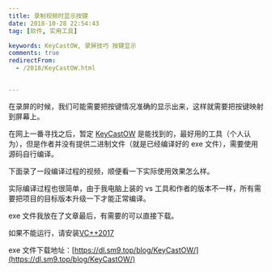 ```yaml
---
title: 录制视频时显示按键
date: 2018-10-28 22:54:43
tag: [软件, 实用工具]

keywords: KeyCastOW, 录屏技巧 按键显示
comments: true
redirectFrom:
  - /2018/KeyCastOW.html


---
```


在录屏的时候，我们可能需要把按键情况准确的显示出来，这样就需要把按键映射到屏幕上。

<!-- more -->

在网上一番寻找之后，暂定 [KeyCastOW](http://brookhong.github.io/2014/04/28/keycast-on-windows.html) 是能找到的，最好用的工具（个人认为），但是作者并没有提供二进制文件（就是已经编译好的 exe 文件），需要使用源码自行编译。

下面录了一段编译过程的视频，顺便看一下实际使用效果怎么样。

<ArtPlayer src="https://dl.sm9.top/Video/2018/KeyCastOW.mp4" />

实际编译过程也很简单，由于我电脑上装的 vs 工具和作者的版本不一样，所有需要把项目的目标版本升级一下才能正常编译。

exe 文件我放在了文章最后，有需要的可以直接下载。

如果不能运行，请安装[VC++2017](http://www.423down.com/6826.html)

exe 文件下载地址：[https://dl.sm9.top/blog/KeyCastOW/](https://dl.sm9.top/blog/KeyCastOW/)
